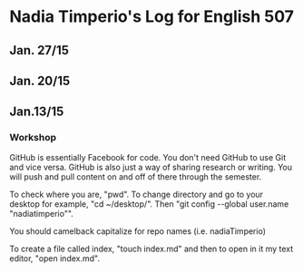 # Nadia Timperio's Log for English 507
## Jan. 27/15
## Jan. 20/15
## Jan.13/15 
### Workshop
<p>GitHub is essentially Facebook for code.  You don't need GitHub to use Git and vice versa.  GitHub is also just a way of sharing research or writing.  You will push and pull content on and off of there through the semester.</p>

<p>To check where you are, "pwd". To change directory and go to your desktop for example, "cd ~/desktop/". Then "git config --global user.name "nadiatimperio"". <p/>

<p>You should camelback capitalize for repo names (i.e. nadiaTimperio)<p/>

<p>To create a file called index, "touch index.md" and then to open in it my text editor, "open index.md".<p/>